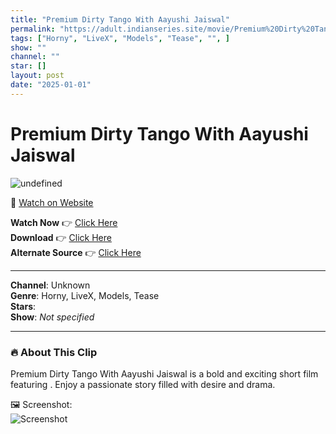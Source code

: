 ```yaml
---
title: "Premium Dirty Tango With Aayushi Jaiswal"
permalink: "https://adult.indianseries.site/movie/Premium%20Dirty%20Tango%20With%20Aayushi%20Jaiswal"
tags: ["Horny", "LiveX", "Models", "Tease", "", ]
show: ""
channel: ""
star: []
layout: post
date: "2025-01-01"
---
```


# Premium Dirty Tango With Aayushi Jaiswal

![undefined](https://desisins.com/wp-content/uploads/2024/08/Aayushi-Jaiswal-Live-Tease-DesiSins.com_cleanup.jpg)

🔗 [Watch on Website](https://adult.indianseries.site/movie/Premium%20Dirty%20Tango%20With%20Aayushi%20Jaiswal)

**Watch Now** 👉 [Click Here](https://adult.indianseries.site/movie/Premium%20Dirty%20Tango%20With%20Aayushi%20Jaiswal)  
**Download** 👉 [Click Here](https://adult.indianseries.site/movie/Premium%20Dirty%20Tango%20With%20Aayushi%20Jaiswal)  
**Alternate Source** 👉 [Click Here](https://adult.indianseries.site/movie/Premium%20Dirty%20Tango%20With%20Aayushi%20Jaiswal)

---

**Channel**: Unknown  
**Genre**: Horny, LiveX, Models, Tease  
**Stars**:   
**Show**: *Not specified*

---

### 🔥 About This Clip

Premium Dirty Tango With Aayushi Jaiswal is a bold and exciting short film featuring . Enjoy a passionate story filled with desire and drama.
 
🖼️ Screenshot:  
![Screenshot](https://desisins.com/wp-content/uploads/2024/08/Aayushi-Jaiswal-Live-Tease-DesiSins.com_cleanup.jpg)
